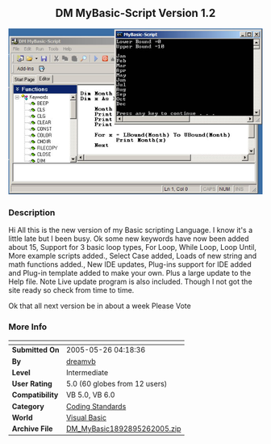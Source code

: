 ﻿<div align="center">

## DM MyBasic\-Script Version 1\.2

<img src="PIC200552610522436.jpg">
</div>

### Description

Hi All this is the new version of my Basic scripting Language. I know it's a little late but I been busy. Ok some new keywords have now been added about 15, Support for 3 basic loop types, For Loop, While Loop, Loop Until, More example scripts added., Select Case added, Loads of new string and math functions added., New IDE updates, Plug-ins support for IDE added and Plug-in template added to make your own. Plus a large update to the Help file. Note Live update program is also included. Though I not got the site ready so check from time to time.

Ok that all next version be in about a week Please Vote
 
### More Info
 


<span>             |<span>
---                |---
**Submitted On**   |2005-05-26 04:18:36
**By**             |[dreamvb](https://github.com/Planet-Source-Code/PSCIndex/blob/master/ByAuthor/dreamvb.md)
**Level**          |Intermediate
**User Rating**    |5.0 (60 globes from 12 users)
**Compatibility**  |VB 5\.0, VB 6\.0
**Category**       |[Coding Standards](https://github.com/Planet-Source-Code/PSCIndex/blob/master/ByCategory/coding-standards__1-43.md)
**World**          |[Visual Basic](https://github.com/Planet-Source-Code/PSCIndex/blob/master/ByWorld/visual-basic.md)
**Archive File**   |[DM\_MyBasic1892895262005\.zip](https://github.com/Planet-Source-Code/dreamvb-dm-mybasic-script-version-1-2__1-60706/archive/master.zip)








